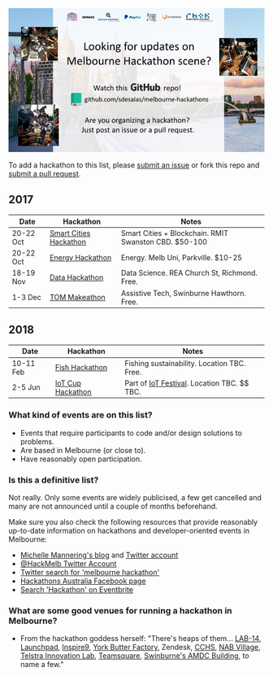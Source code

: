 ![Melbourne Hackathons](melbourne-hackathons.jpg)

To add a hackathon to this list, please [submit an issue](https://github.com/sdesalas/melbourne-hackathons/issues) or fork this repo and [submit a pull request](https://help.github.com/articles/creating-a-pull-request-from-a-fork/). 

## 2017

| Date            | Hackathon                                                | Notes            |
| --------------- | -------------------------------------------------------- | --------------------- |
| 20-22 Oct | [Smart Cities Hackathon](http://smartcitieshack.org/) | Smart Cities + Blockchain. RMIT Swanston CBD. $50-100 | 
| 20-22 Oct | [Energy Hackathon](https://www.eventbrite.com.au/e/energy-hack-2017-tickets-38025819249?aff=es2) | Energy. Melb Uni, Parkville. $10-25 |
| 18-19 Nov | [Data Hackathon](http://www.datadriven.sg/hackathon/melbourne/) | Data Science. REA Church St, Richmond. Free. |
| 1-3 Dec | [TOM Makeathon](http://aus.tomglobal.org/) | Assistive Tech, Swinburne Hawthorn. Free. |

## 2018 

| Date            | Hackathon                                                | Notes            |
| --------------- | -------------------------------------------------------- | --------------------- |
| 10-11 Feb | [Fish Hackathon](https://www.meetup.com/HackerNestMEL/events/242037994/?eventId=242037994) | Fishing sustainability. Location TBC. Free. | 
| 2-5 Jun | [IoT Cup Hackathon](http://www.iotcup.io/melbourne/) | Part of [IoT Festival](http://www.iotfestival.io). Location TBC. $$ TBC. | 

### What kind of events are on this list?

- Events that require participants to code and/or design solutions to problems.
- Are based in Melbourne (or close to).
- Have reasonably open participation.

### Is this a definitive list?

Not really.  Only some events are widely publicised, a few get cancelled and many are not announced until a couple of months beforehand. 

Make sure you also check the following resources that provide reasonably up-to-date information on hackathons and developer-oriented events in Melbourne:

- [Michelle Mannering's blog](https://hackathonqueen.com/hackathons/) and [Twitter account](https://twitter.com/MishManners/)
- [@HackMelb Twitter Account](https://twitter.com/HackMelb)
- [Twitter search for 'melbourne hackathon'](https://twitter.com/search?q=melbourne%20hackathon&src=typd)
- [Hackathons Australia Facebook page](https://www.facebook.com/groups/hackathonsaustralia/)
- [Search 'Hackathon' on Eventbrite](https://www.eventbrite.com.au/d/australia--melbourne/hackathon/?mode=search)

### What are some good venues for running a hackathon in Melbourne?

- From the hackathon goddess herself: "There's heaps of them... [LAB-14](http://www.carltonconnect.com.au/about/lab-14/), [Launchpad](http://www.launchpadcentre.com/), [Inspire9](http://inspire9.com/), [York Butter Factory](http://yorkbutterfactory.com/), Zendesk, [CCHS](http://www.hackmelbourne.org/), [NAB Village](http://www.nabvillage.com.au/), [Telstra Innovation Lab](http://exchange.telstra.com.au/2016/04/22/local-innovators-re-think-reality-at-it-hackathon/), [Teamsquare](https://teamsquare.co/), [Swinburne's AMDC Building](http://www.swinburne.edu.au/research/strengths-achievements/contact-us/), to name a few."
